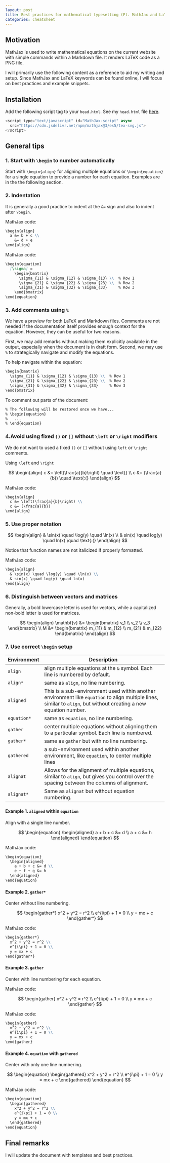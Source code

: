 ```yaml
---
layout: post
title: Best practices for mathematical typesetting (Ft. MathJax and LaTeX)
categories: cheatsheet
---
```


## Motivation

MathJax is used to write mathematical equations on the current website with simple commands within a Markdown file. It renders LaTeX code as a PNG file.

I will primarily use the following content as a reference to aid my writing and setup. Since MathJax and LaTeX keywords can be found online, I will focus on best practices and example snippets.

## Installation

Add the following script tag to your `head.html`. See my `head.html` file [here](https://github.com/bobleesj/bobleesj.github.io/blob/main/_includes/head.html).

```js
<script type="text/javascript" id="MathJax-script" async
  src="https://cdn.jsdelivr.net/npm/mathjax@3/es5/tex-svg.js">
</script>
```

## General tips

### 1. Start with `\begin` to number automatically
Start with `\begin{align}` for aligning multiple equations or `\begin{equation}` for a single equation to provide a number for each equation. Examples are in the the following section.


### 2. Indentation

It is generally a good practice to indent at the `&=` sign and also to indent after `\begin`.

MathJax code:

```md
\begin{align}
  a &= b + c \\
    &= d + e
\end{align}
```

MathJax code: 

```md
\begin{equation}
  [\sigma] = 
    \begin{bmatrix}
      \sigma_{11} & \sigma_{12} & \sigma_{13} \\  % Row 1
      \sigma_{21} & \sigma_{22} & \sigma_{23} \\  % Row 2
      \sigma_{31} & \sigma_{32} & \sigma_{33}     % Row 3
    \end{bmatrix}
\end{equation}
```

### 3. Add comments using `%` 

We have a preview for both LaTeX and Markdown files. Comments are not needed if the documentation itself provides enough context for the equation. However, they can be useful for two reasons.

First, we may add remarks without making them explicitly available in the output, especially when the document is in draft form. Second, we may use `%` to strategically navigate and modify the equations.

To help navigate within the equation:

```md
\begin{bmatrix}
  \sigma_{11} & \sigma_{12} & \sigma_{13} \\  % Row 1
  \sigma_{21} & \sigma_{22} & \sigma_{23} \\  % Row 2
  \sigma_{31} & \sigma_{32} & \sigma_{33}     % Row 3
\end{bmatrix}
```

To comment out parts of the document:

```md
% The following will be restored once we have...
% \begin{equation}
%   ...
% \end{equation}
```

### 4.Avoid using fixed `()` or `[]` without `\left` or `\right` modifiers

We do not want to used a fixed `()` or `[]` without using `left` or `\right` comments. 

Using `\left` and `\right`

$$
\begin{align}
  c &= \left(\frac{a}{b}\right) \quad \text{} \\
  c &= (\frac{a}{b}) \quad \text{:(}
\end{align}
$$

MathJax code:

```md
\begin{align}
  c &= \left(\frac{a}{b}\right) \\
  c &= (\frac{a}{b})
\end{align}
```

### 5. Use proper notation

$$
\begin{align}
  & \sin(x) \quad \log(y) \quad \ln(x)  \\
  & sin(x) \quad log(y) \quad ln(x) \quad \text{:(}
\end{align}
$$

Notice that function names are not italicized if properly formatted.

MathJax code:

```md
\begin{align}
  & \sin(x) \quad \log(y) \quad \ln(x) \\
  & sin(x) \quad log(y) \quad ln(x) 
\end{align}
```

### 6. Distinguish between vectors and matrices

Generally, a bold lowercase letter is used for vectors, while a capitalized non-bold letter is used for matrices.

$$
\begin{align}
  \mathbf{v} &= \begin{bmatrix} v_1 \\ v_2 \\ v_3 \end{bmatrix} \\
  M &= \begin{bmatrix}
    m_{11} & m_{12} \\
    m_{21} & m_{22}
  \end{bmatrix}
\end{align}
$$

### 7. Use correct `\begin` setup

| Environment | Description |
|-------------|-------------|
| `align` | align multiple equations at the `&` symbol. Each line is numbered by default. |
| `align*` | same as `align`, no line numbering. |
| `aligned` | This is a sub-environment used within another environment like `equation` to align multiple lines, similar to `align`, but without creating a new equation number. |
| `equation*` | same as `equation`, no line numbering. |
| `gather` | center multiple equations without aligning them to a particular symbol. Each line is numbered. |
| `gather*` | same as `gather` but with no line numbering. |
| `gathered` | a sub-environment used within another environment, like `equation`, to center multiple lines |
| `alignat` | Allows for the alignment of multiple equations, similar to `align`, but gives you control over the spacing between the columns of alignment. |
| `alignat*` | Same as `alignat` but without equation numbering. |



#### Example 1. `aligned` within `equation`

Align with a single line number.

$$
\begin{equation}
  \begin{aligned}
    a + b + c &= d \\
    a + c &= h
  \end{aligned}
\end{equation}
$$

MathJax code:

```md
\begin{equation}
  \begin{aligned}
    a + b + c &= d \\
    e + f + g &= h
  \end{aligned}
\end{equation}
```

#### Example 2. `gather*`

Center without line numbering.

$$
\begin{gather*}
  x^2 + y^2 = r^2 \\
  e^{i\pi} + 1 = 0 \\
  y = mx + c
\end{gather*}
$$

MathJax code: 

```md
\begin{gather*}
  x^2 + y^2 = r^2 \\
  e^{i\pi} + 1 = 0 \\
  y = mx + c
\end{gather*}
```

#### Example 3. `gather`

Center with line numbering for each equation.

MathJax code: 

$$
\begin{gather}
  x^2 + y^2 = r^2 \\
  e^{i\pi} + 1 = 0 \\
  y = mx + c
\end{gather}
$$

MathJax code: 

```md
\begin{gather}
  x^2 + y^2 = r^2 \\
  e^{i\pi} + 1 = 0 \\
  y = mx + c
\end{gather}
```

#### Example 4. `equation` with `gathered`

Center with only one line numbering.

$$
\begin{equation}
  \begin{gathered}
    x^2 + y^2 = r^2 \\
    e^{i\pi} + 1 = 0 \\
    y = mx + c
  \end{gathered}
\end{equation}
$$

MathJax code: 

```md
\begin{equation}
  \begin{gathered}
    x^2 + y^2 = r^2 \\
    e^{i\pi} + 1 = 0 \\
    y = mx + c
  \end{gathered}
\end{equation}
```

## Final remarks

I will update the document with templates and best practices.